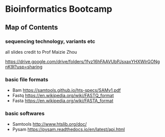 # Bioinformatics Bootcamp
## Map of Contents

### sequencing technology, variants etc

all slides credit to Prof Maizie Zhou

https://drive.google.com/drive/folders/1fyz16hFAAVUbPJsxaxYHXWIrGONgnK9I?usp=sharing



### basic file formats

- Bam
https://samtools.github.io/hts-specs/SAMv1.pdf
- Fastq
https://en.wikipedia.org/wiki/FASTQ_format
- Fasta
https://en.wikipedia.org/wiki/FASTA_format

### basic softwares
- Samtools
http://www.htslib.org/doc/
- Pysam
https://pysam.readthedocs.io/en/latest/api.html
